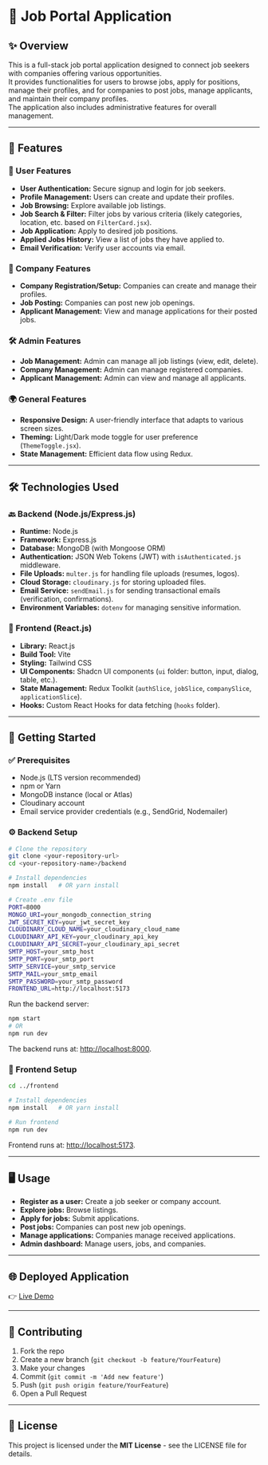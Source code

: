 # 🚀 Job Portal Application

## ✨ Overview
This is a full-stack job portal application designed to connect job seekers with companies offering various opportunities.  
It provides functionalities for users to browse jobs, apply for positions, manage their profiles, and for companies to post jobs, manage applicants, and maintain their company profiles.  
The application also includes administrative features for overall management.

---

## 🌟 Features

### 👤 User Features
- **User Authentication:** Secure signup and login for job seekers.  
- **Profile Management:** Users can create and update their profiles.  
- **Job Browsing:** Explore available job listings.  
- **Job Search & Filter:** Filter jobs by various criteria (likely categories, location, etc. based on `FilterCard.jsx`).  
- **Job Application:** Apply to desired job positions.  
- **Applied Jobs History:** View a list of jobs they have applied to.  
- **Email Verification:** Verify user accounts via email.  

### 🏢 Company Features
- **Company Registration/Setup:** Companies can create and manage their profiles.  
- **Job Posting:** Companies can post new job openings.  
- **Applicant Management:** View and manage applications for their posted jobs.  

### 🛠️ Admin Features
- **Job Management:** Admin can manage all job listings (view, edit, delete).  
- **Company Management:** Admin can manage registered companies.  
- **Applicant Management:** Admin can view and manage all applicants.  

### 🌍 General Features
- **Responsive Design:** A user-friendly interface that adapts to various screen sizes.  
- **Theming:** Light/Dark mode toggle for user preference (`ThemeToggle.jsx`).  
- **State Management:** Efficient data flow using Redux.  

---

## 🛠️ Technologies Used

### 🔙 Backend (Node.js/Express.js)
- **Runtime:** Node.js  
- **Framework:** Express.js  
- **Database:** MongoDB (with Mongoose ORM)  
- **Authentication:** JSON Web Tokens (JWT) with `isAuthenticated.js` middleware.  
- **File Uploads:** `multer.js` for handling file uploads (resumes, logos).  
- **Cloud Storage:** `cloudinary.js` for storing uploaded files.  
- **Email Service:** `sendEmail.js` for sending transactional emails (verification, confirmations).  
- **Environment Variables:** `dotenv` for managing sensitive information.  

### 🎨 Frontend (React.js)
- **Library:** React.js  
- **Build Tool:** Vite  
- **Styling:** Tailwind CSS  
- **UI Components:** Shadcn UI components (`ui` folder: button, input, dialog, table, etc.).  
- **State Management:** Redux Toolkit (`authSlice`, `jobSlice`, `companySlice`, `applicationSlice`).  
- **Hooks:** Custom React Hooks for data fetching (`hooks` folder).  

---

## 🚀 Getting Started

### ✅ Prerequisites
- Node.js (LTS version recommended)  
- npm or Yarn  
- MongoDB instance (local or Atlas)  
- Cloudinary account  
- Email service provider credentials (e.g., SendGrid, Nodemailer)  

### ⚙️ Backend Setup
```bash
# Clone the repository
git clone <your-repository-url>
cd <your-repository-name>/backend

# Install dependencies
npm install   # OR yarn install

# Create .env file
PORT=8000
MONGO_URI=your_mongodb_connection_string
JWT_SECRET_KEY=your_jwt_secret_key
CLOUDINARY_CLOUD_NAME=your_cloudinary_cloud_name
CLOUDINARY_API_KEY=your_cloudinary_api_key
CLOUDINARY_API_SECRET=your_cloudinary_api_secret
SMTP_HOST=your_smtp_host
SMTP_PORT=your_smtp_port
SMTP_SERVICE=your_smtp_service
SMTP_MAIL=your_smtp_email
SMTP_PASSWORD=your_smtp_password
FRONTEND_URL=http://localhost:5173
```

Run the backend server:
```bash
npm start
# OR
npm run dev
```
The backend runs at: [http://localhost:8000](http://localhost:8000).  

### 🎨 Frontend Setup
```bash
cd ../frontend

# Install dependencies
npm install   # OR yarn install

# Run frontend
npm run dev
```
Frontend runs at: [http://localhost:5173](http://localhost:5173).  

---

## 🖥️ Usage
- **Register as a user:** Create a job seeker or company account.  
- **Explore jobs:** Browse listings.  
- **Apply for jobs:** Submit applications.  
- **Post jobs:** Companies can post new job openings.  
- **Manage applications:** Companies manage received applications.  
- **Admin dashboard:** Manage users, jobs, and companies.  

---

## 🌐 Deployed Application
👉 [Live Demo](https://jobflux-full-stack-8sja.vercel.app/)  

---

## 🤝 Contributing
1. Fork the repo  
2. Create a new branch (`git checkout -b feature/YourFeature`)  
3. Make your changes  
4. Commit (`git commit -m 'Add new feature'`)  
5. Push (`git push origin feature/YourFeature`)  
6. Open a Pull Request  

---

## 📄 License
This project is licensed under the **MIT License** - see the LICENSE file for details.  
